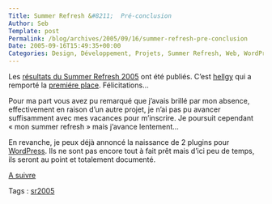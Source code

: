 ```yaml
--- 
Title: Summer Refresh &#8211;  Pré-conclusion
Author: Seb
Template: post
Permalink: /blog/archives/2005/09/16/summer-refresh-pre-conclusion
Date: 2005-09-16T15:49:35+00:00
Categories: Design, Développement, Projets, Summer Refresh, Web, WordPress
--- 
```


Les [résultats du Summer Refresh 2005][1] ont été publiés. C&rsquo;est [hellgy][2] qui a remporté la [premiére place][3]. Félicitations&#8230;

Pour ma part vous avez pu remarqué que j&rsquo;avais brillé par mon absence, effectivement en raison d&rsquo;un autre projet, je n&rsquo;ai pas pu avancer suffisamment avec mes vacances pour m&rsquo;inscrire. Je poursuit cependant &laquo;&nbsp;mon summer refresh&nbsp;&raquo; mais j&rsquo;avance lentement&#8230;

En revanche, je peux déjà annoncé la naissance de 2 plugins pour [WordPress][4]. Ils ne sont pas encore tout à fait prêt mais d&rsquo;ici peu de temps, ils seront au point et totalement documenté.

[A suivre][5]

Tags : <a href="http://technorati.com/tag/sr2005" rel="tag">sr2005</a>

 [1]: http://www.summer-refresh-05.com/resultats.php
 [2]: http://weblog.redisdead.net
 [3]: http://weblog.redisdead.net/main/2005/09/14/1626-summer-refresh-2005
 [4]: http://www.wordpress.org
 [5]: http://v05.z720.net/blog/categories/web/design/summer-refresh/
